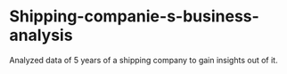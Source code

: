 # Shipping-companie-s-business-analysis
Analyzed data of 5 years of a shipping company to gain insights out of it.
